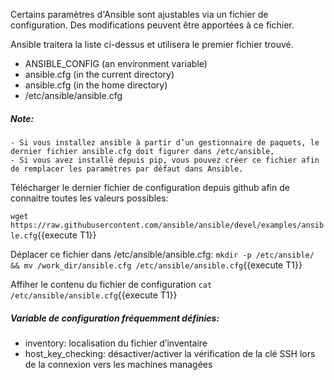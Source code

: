 
Certains paramètres d'Ansible sont ajustables via un fichier de configuration.
Des modifications peuvent être apportées à ce fichier.

Ansible traitera la liste ci-dessus et utilisera le premier fichier trouvé.

* ANSIBLE_CONFIG (an environment variable)
* ansible.cfg (in the current directory)
* ansible.cfg (in the home directory)
* /etc/ansible/ansible.cfg

##### _Note_:
    - Si vous installez ansible à partir d’un gestionnaire de paquets, le dernier fichier ansible.cfg doit figurer dans /etc/ansible,
    - Si vous avez installé depuis pip, vous pouvez créer ce fichier afin de remplacer les paramètres par défaut dans Ansible.

Télécharger le dernier fichier de configuration depuis github afin de connaitre toutes les valeurs possibles:

`wget https://raw.githubusercontent.com/ansible/ansible/devel/examples/ansible.cfg`{{execute T1}}

Déplacer ce fichier dans /etc/ansible/ansible.cfg:
`mkdir -p /etc/ansible/ && mv /work_dir/ansible.cfg /etc/ansible/ansible.cfg`{{execute T1}}

Affiher le contenu du fichier de configuration
`cat /etc/ansible/ansible.cfg`{{execute T1}}


##### Variable de configuration fréquemment définies:
- inventory: localisation du fichier d’inventaire
- host_key_checking: désactiver/activer la vérification de la clé SSH lors de la connexion vers les machines managées 

